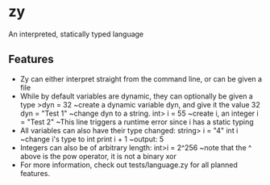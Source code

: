 # zy
An interpreted, statically typed language

## Features
* Zy can either interpret straight from the command line, or can be given a file
* While by default variables are dynamic, they can optionally be given a type
    \>dyn = 32       ~create a dynamic variable dyn, and give it the value 32
    dyn = "Test 1"  ~change dyn to a string.
    int> i = 55     ~create i, an integer
    i = "Test 2"    ~This line triggers a runtime error since i has a static typing
* All variables can also have their type changed:
    string> i = "4"
    int i    ~change i's type to int
    print i + 1
    ~output: 5
* Integers can also be of arbitrary length:
    int>i = 2^256
    ~note that the ^ above is the pow operator, it is not a binary xor
* For more information, check out tests/language.zy for all planned features.
